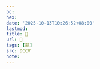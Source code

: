 ```yaml
---
bc:
hex:
date: '2025-10-13T10:26:52+08:00'
lastmod:
title: 􂣳
url: 􂣳
tags: [龍]
src: DCCV
note:
---
```

